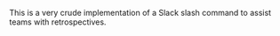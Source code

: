 This is a very crude implementation of a Slack slash command to assist teams with retrospectives.  

